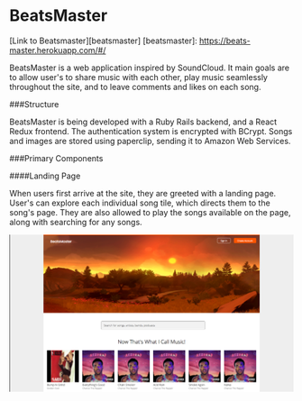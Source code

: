 # BeatsMaster


[Link to Beatsmaster][beatsmaster]
[beatsmaster]: https://beats-master.herokuapp.com/#/

BeatsMaster is a web application inspired by SoundCloud. It main goals are to allow user's to share music with each other, play music seamlessly throughout the site, and to leave comments and likes on each song.

###Structure

BeatsMaster is being developed with a Ruby Rails backend, and a React Redux frontend. The authentication system is encrypted with BCrypt. Songs and images are stored using paperclip, sending it to Amazon Web Services.

###Primary Components

####Landing Page

When users first arrive at the site, they are greeted with a landing page. User's can explore each individual song tile, which directs them to the song's page. They are also allowed to play the songs available on the page, along with searching for any songs.

![Landing Page](/docs/images/landing_page.png)
